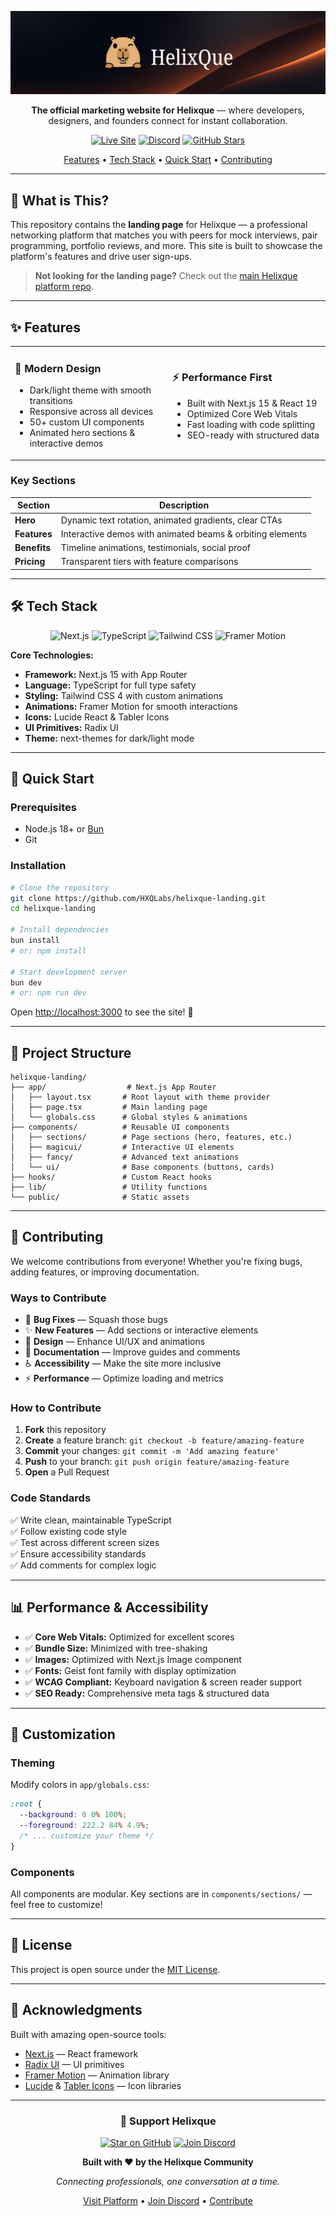 <div align="center">

![Helixque Header](public/HelixQue.png)

**The official marketing website for Helixque** — where developers, designers, and founders connect for instant collaboration.

[![Live Site](https://img.shields.io/badge/🌐_Live_Site-helixque.vercel.app-blueviolet?style=for-the-badge)](https://helixque.vercel.app/)
[![Discord](https://img.shields.io/badge/💬_Discord-Join_Community-5865F2?style=for-the-badge&logo=discord&logoColor=white)](https://discord.gg/helixque)
[![GitHub Stars](https://img.shields.io/github/stars/HXQLabs/helixque-landing?style=for-the-badge&logo=github)](https://github.com/HXQLabs/helixque-landing)

[Features](#-features) • [Tech Stack](#-tech-stack) • [Quick Start](#-quick-start) • [Contributing](#-contributing)

</div>

---

## 🎯 What is This?

This repository contains the **landing page** for Helixque — a professional networking platform that matches you with peers for mock interviews, pair programming, portfolio reviews, and more. This site is built to showcase the platform's features and drive user sign-ups.

> **Not looking for the landing page?** Check out the [main Helixque platform repo](https://github.com/HXQLabs/helixque).

---

## ✨ Features

<table>
<tr>
<td width="50%">

### 🎨 Modern Design
- Dark/light theme with smooth transitions
- Responsive across all devices
- 50+ custom UI components
- Animated hero sections & interactive demos

</td>
<td width="50%">

### ⚡ Performance First
- Built with Next.js 15 & React 19
- Optimized Core Web Vitals
- Fast loading with code splitting
- SEO-ready with structured data

</td>
</tr>
</table>

### Key Sections

| Section | Description |
|---------|-------------|
| **Hero** | Dynamic text rotation, animated gradients, clear CTAs |
| **Features** | Interactive demos with animated beams & orbiting elements |
| **Benefits** | Timeline animations, testimonials, social proof |
| **Pricing** | Transparent tiers with feature comparisons |

---

## 🛠 Tech Stack

<div align="center">

![Next.js](https://img.shields.io/badge/Next.js_15-black?style=for-the-badge&logo=next.js)
![TypeScript](https://img.shields.io/badge/TypeScript-3178C6?style=for-the-badge&logo=typescript&logoColor=white)
![Tailwind CSS](https://img.shields.io/badge/Tailwind_CSS_4-38B2AC?style=for-the-badge&logo=tailwind-css&logoColor=white)
![Framer Motion](https://img.shields.io/badge/Framer_Motion-0055FF?style=for-the-badge&logo=framer&logoColor=white)

</div>

**Core Technologies:**
- **Framework:** Next.js 15 with App Router
- **Language:** TypeScript for full type safety
- **Styling:** Tailwind CSS 4 with custom animations
- **Animations:** Framer Motion for smooth interactions
- **Icons:** Lucide React & Tabler Icons
- **UI Primitives:** Radix UI
- **Theme:** next-themes for dark/light mode

---

## 🚀 Quick Start

### Prerequisites
- Node.js 18+ or [Bun](https://bun.sh/)
- Git

### Installation

```bash
# Clone the repository
git clone https://github.com/HXQLabs/helixque-landing.git
cd helixque-landing

# Install dependencies
bun install
# or: npm install

# Start development server
bun dev
# or: npm run dev
```

Open [http://localhost:3000](http://localhost:3000) to see the site! 🎉

---

## 📁 Project Structure

```
helixque-landing/
├── app/                  # Next.js App Router
│   ├── layout.tsx       # Root layout with theme provider
│   ├── page.tsx         # Main landing page
│   └── globals.css      # Global styles & animations
├── components/          # Reusable UI components
│   ├── sections/        # Page sections (hero, features, etc.)
│   ├── magicui/         # Interactive UI elements
│   ├── fancy/           # Advanced text animations
│   └── ui/              # Base components (buttons, cards)
├── hooks/               # Custom React hooks
├── lib/                 # Utility functions
└── public/              # Static assets
```

---

## 🤝 Contributing

We welcome contributions from everyone! Whether you're fixing bugs, adding features, or improving documentation.

### Ways to Contribute

- 🐛 **Bug Fixes** — Squash those bugs
- ✨ **New Features** — Add sections or interactive elements
- 🎨 **Design** — Enhance UI/UX and animations
- 📝 **Documentation** — Improve guides and comments
- ♿ **Accessibility** — Make the site more inclusive
- ⚡ **Performance** — Optimize loading and metrics

### How to Contribute

1. **Fork** this repository
2. **Create** a feature branch: `git checkout -b feature/amazing-feature`
3. **Commit** your changes: `git commit -m 'Add amazing feature'`
4. **Push** to your branch: `git push origin feature/amazing-feature`
5. **Open** a Pull Request

### Code Standards

✅ Write clean, maintainable TypeScript  
✅ Follow existing code style  
✅ Test across different screen sizes  
✅ Ensure accessibility standards  
✅ Add comments for complex logic  

---

## 📊 Performance & Accessibility

- ✅ **Core Web Vitals:** Optimized for excellent scores
- ✅ **Bundle Size:** Minimized with tree-shaking
- ✅ **Images:** Optimized with Next.js Image component
- ✅ **Fonts:** Geist font family with display optimization
- ✅ **WCAG Compliant:** Keyboard navigation & screen reader support
- ✅ **SEO Ready:** Comprehensive meta tags & structured data

---

## 🎨 Customization

### Theming

Modify colors in `app/globals.css`:

```css
:root {
  --background: 0 0% 100%;
  --foreground: 222.2 84% 4.9%;
  /* ... customize your theme */
}
```

### Components

All components are modular. Key sections are in `components/sections/` — feel free to customize!

---

## 📄 License

This project is open source under the [MIT License](LICENSE).

---

## 🙏 Acknowledgments

Built with amazing open-source tools:
- [Next.js](https://nextjs.org/) — React framework
- [Radix UI](https://www.radix-ui.com/) — UI primitives
- [Framer Motion](https://www.framer.com/motion/) — Animation library
- [Lucide](https://lucide.dev/) & [Tabler Icons](https://tabler.io/icons) — Icon libraries

---

<div align="center">

### 🌟 Support Helixque

[![Star on GitHub](https://img.shields.io/github/stars/HXQLabs/helixque-landing?style=social)](https://github.com/HXQLabs/helixque-landing)
[![Join Discord](https://img.shields.io/badge/💬_Discord-Join_Community-5865F2?style=for-the-badge&logo=discord&logoColor=white)](https://discord.gg/helixque)


**Built with ❤️ by the Helixque Community**

*Connecting professionals, one conversation at a time.*

[Visit Platform](https://helixque.vercel.app/) • [Join Discord](https://discord.gg/helixque) • [Contribute](https://github.com/HXQLabs/helixque-landing/issues)

</div>